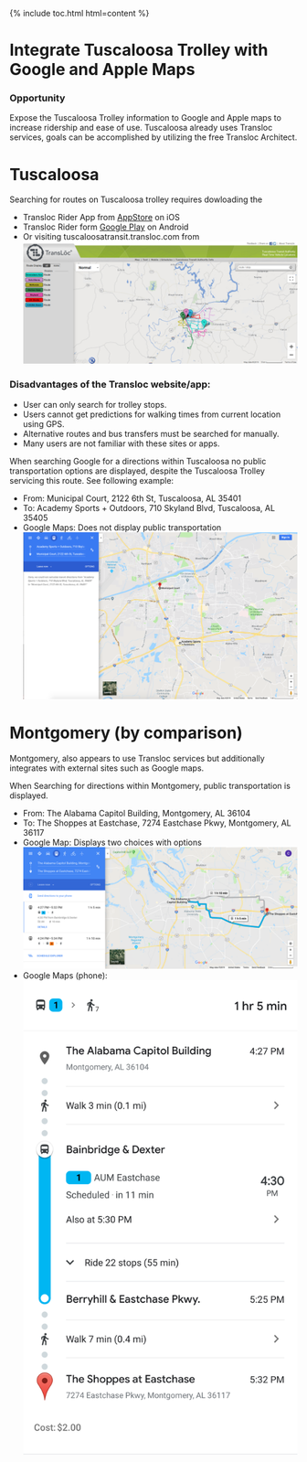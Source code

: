 {% include toc.html html=content %}

# Integrate Tuscaloosa Trolley with Google and Apple Maps

### Opportunity
Expose the Tuscaloosa Trolley information to Google and Apple maps to increase ridership and ease of use.
Tuscaloosa already uses Transloc services, goals can be accomplished by utilizing the free Transloc Architect.

# Tuscaloosa 

Searching for routes on Tuscaloosa trolley requires dowloading the 
* Transloc Rider App from [AppStore](https://apps.apple.com/us/app/transloc-rider/id751972942) on iOS
* Transloc Rider form [Google Play](https://play.google.com/store/apps/details?id=com.transloc.android.rider) on Android
* Or visiting tuscaloosatransit.transloc.com from ![image](src/screenshots/transloc-tusc.png)

### Disadvantages of the Transloc website/app:
* User can only search for trolley stops.
* Users cannot get predictions for walking times from current location using GPS.
* Alternative routes and bus transfers must be searched for manually.
* Many users are not familiar with these sites or apps.

When searching Google for a directions within Tuscaloosa no public transportation options are displayed, despite the Tuscaloosa Trolley servicing this route. See following example:
 * From: Municipal Court, 2122 6th St, Tuscaloosa, AL 35401
 * To: Academy Sports + Outdoors, 710 Skyland Blvd, Tuscaloosa, AL 35405 
 * Google Maps: Does not display public transportation ![](src/screenshots/google-tusc.png)

# Montgomery (by comparison)

Montgomery, also appears to use Transloc services but additionally integrates with external sites such as Google maps.

When Searching for directions within Montgomery, public transportation is displayed.
* From: The Alabama Capitol Building, Montgomery, AL 36104
* To: The Shoppes at Eastchase, 7274 Eastchase Pkwy, Montgomery, AL 36117
* Google Map: Displays two choices with options ![](src/screenshots/google-mont.png)
* Google Maps (phone): ![](src/screenshots/google-mont-phone.png)
